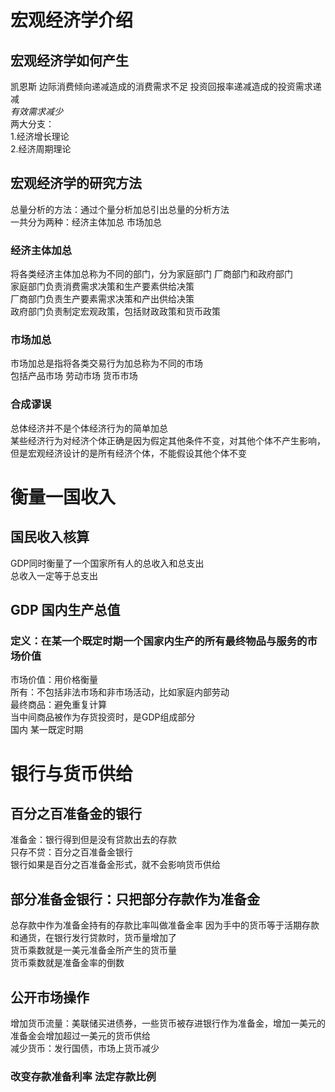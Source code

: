 # 宏观经济学介绍
## 宏观经济学如何产生
凯恩斯 边际消费倾向递减造成的消费需求不足 投资回报率递减造成的投资需求递减  
_有效需求减少_  
两大分支：  
1.经济增长理论   
2.经济周期理论

## 宏观经济学的研究方法
总量分析的方法：通过个量分析加总引出总量的分析方法  
一共分为两种：经济主体加总 市场加总
### 经济主体加总
将各类经济主体加总称为不同的部门，分为家庭部门 厂商部门和政府部门  
家庭部门负责消费需求决策和生产要素供给决策  
厂商部门负责生产要素需求决策和产出供给决策  
政府部门负责制定宏观政策，包括财政政策和货币政策
### 市场加总
市场加总是指将各类交易行为加总称为不同的市场   
包括产品市场 劳动市场 货币市场
### 合成谬误 
总体经济并不是个体经济行为的简单加总  
某些经济行为对经济个体正确是因为假定其他条件不变，对其他个体不产生影响，但是宏观经济设计的是所有经济个体，不能假设其他个体不变
 

 # 衡量一国收入
 ## 国民收入核算
 GDP同时衡量了一个国家所有人的总收入和总支出  
 总收入一定等于总支出
 ## GDP 国内生产总值
 ### 定义：在某一个既定时期一个国家内生产的所有最终物品与服务的市场价值
 市场价值：用价格衡量  
 所有：不包括非法市场和非市场活动，比如家庭内部劳动  
 最终商品：避免重复计算  
当中间商品被作为存货投资时，是GDP组成部分  
国内
某一既定时期





# 银行与货币供给
## 百分之百准备金的银行
准备金：银行得到但是没有贷款出去的存款  
只存不贷：百分之百准备金银行  
银行如果是百分之百准备金形式，就不会影响货币供给
## 部分准备金银行：只把部分存款作为准备金
总存款中作为准备金持有的存款比率叫做准备金率
因为手中的货币等于活期存款和通货，在银行发行贷款时，货币量增加了  
货币乘数就是一美元准备金所产生的货币量  
货币乘数就是准备金率的倒数

## 公开市场操作
增加货币流量：美联储买进债券，一些货币被存进银行作为准备金，增加一美元的准备金会增加超过一美元的货币供给  
减少货币：发行国债，市场上货币减少
### 改变存款准备利率 法定存款比例